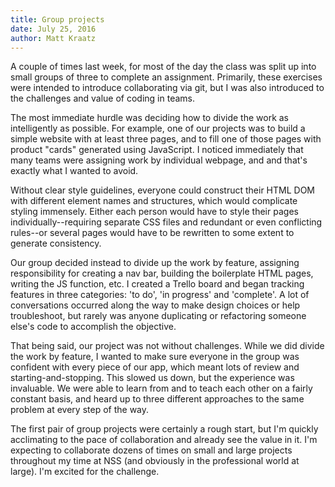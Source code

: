 ```yaml
---
title: Group projects
date: July 25, 2016
author: Matt Kraatz
---
```


A couple of times last week, for most of the day the class was split up into small groups of three to complete an assignment. Primarily, these exercises were intended to introduce collaborating via git, but I was also introduced to the challenges and value of coding in teams.

The most immediate hurdle was deciding how to divide the work as intelligently as possible. For example, one of our projects was to build a simple website with at least three pages, and to fill one of those pages with product "cards" generated using JavaScript. I noticed immediately that many teams were assigning work by individual webpage, and and that's exactly what I wanted to avoid.

Without clear style guidelines, everyone could construct their HTML DOM with different element names and structures, which would complicate styling immensely. Either each person would have to style their pages individually--requiring separate CSS files and redundant or even conflicting rules--or several pages would have to be rewritten to some extent to generate consistency.

Our group decided instead to divide up the work by feature, assigning responsibility for creating a nav bar, building the boilerplate HTML pages, writing the JS function, etc. I created a Trello board and began tracking features in three categories: 'to do', 'in progress' and 'complete'. A lot of conversations occurred along the way to make design choices or help troubleshoot, but rarely was anyone duplicating or refactoring someone else's code to accomplish the objective.

That being said, our project was not without challenges. While we did divide the work by feature, I wanted to make sure everyone in the group was confident with every piece of our app, which meant lots of review and starting-and-stopping. This slowed us down, but the experience was invaluable. We were able to learn from and to teach each other on a fairly constant basis, and heard up to three different approaches to the same problem at every step of the way.

The first pair of group projects were certainly a rough start, but I'm quickly acclimating to the pace of collaboration and already see the value in it. I'm expecting to collaborate dozens of times on small and large projects throughout my time at NSS (and obviously in the professional world at large). I'm excited for the challenge.
